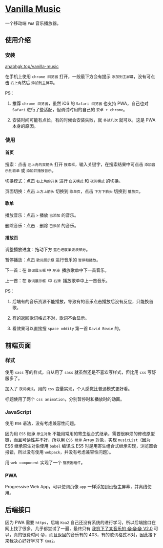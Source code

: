 # [Vanilla Music](https://ahabhgk.top/vanilla-music/)

一个移动端 `PWA` 音乐播放器。

## 使用介绍

### 安装

[ahabhgk.top/vanilla-music](ahabhgk.top/vanilla-music)

在手机上使用 `chrome 浏览器` 打开，一般最下方会有提示 `添加到主屏幕`，没有可点击 `右上角`然后 `添加到主屏幕`。

PS：

1. 推荐 `chrome 浏览器`，虽然 iOS 的 `Safari 浏览器` 也支持 PWA，自己也对 `Safari` 进行了些适配，但调试时用的自己的 `安卓 + chrome`。

2. 安装时间可能有点长，有的时候会安装失败，就 `多试几次` 就可以，这是 PWA 本身的原因。

### 使用

#### 首页

搜索：点击 `左上角的双箭头` 打开 `搜索框`，输入关键字，在搜索结果中可点击 `添加音乐到歌单` 或 `添加并播放音乐`。

切换模式：点击 `右上角的开关` 进行 `白天模式` 和 `夜间模式` 的切换。

页面切换：点击 `上方上箭头` 切换到 `歌单页`，点击 `下方下箭头` 切换到 `播放页`。

#### 歌单

播放音乐：点击 `>` 播放 `已添加` 的音乐。

删除音乐：点击 `-` 删除 `已添加` 的音乐。

#### 播放页

调整播放进度：拖动下方 `蓝色进度条波浪部分`。

暂停播放：点击 `歌词展示框` 进行音乐的 `暂停和播放`。

下一首：在 `歌词展示框` 中 `左滑 `播放歌单中下一首音乐。

上一首：在 `歌词展示框 `中 `右滑 `播放歌单中上一首音乐。

PS：

1. 后端有的音乐资源不能播放，导致有的音乐点击播放后没有反应，只能换首歌。

2. 有的返回歌词格式不对，歌词不会显示。

3. 看效果可以直接搜 `space oddity` 第一首 `David Bowie` 的。

## 前端页面

### 样式

使用 `sass` 写的样式，自从用了 `sass` 就虽然还是不喜欢写样式，但比用 `css` 写舒服多了。

加入了 `夜间模式`，用的 `css` 变量实现，个人感觉比普通模式更好看。

标题使用了两个 `css animation`，分别暂停时和播放时的动画。

### JavaScript

使用 `ES6` 语法，没有考虑兼容性问题。

因为用 `ES5` 继承 `原生对象` 不能用常用的寄生组合式继承，需要很麻烦的修改原型链，而且可读性并不好，所以用 `ES6 继承` Array 对象，实现 `musicList`（因为 ES6 继承原生对象使用 `babel` 编译成 ES5 时是用寄生组合式继承实现，浏览器会报错，所以没有使用 `webpack`，并没有考虑兼容性问题）。

用 `web component` 实现了一个 `播放器组件`。

### PWA

Progressive Web App，可以使网页像 `app` 一样添加到设备主屏幕，并离线使用。

## 后端接口

因为 PWA 需要 `https`，后端 `Koa2` 自己还没有系统的进行学习，所以后端接口在网上找了很多，几乎都尝试了一遍，最终只有 [我扒下了某音乐的 😂😂😂 V2.0](https://juejin.im/post/5c372e31518825253208edf2) 可以，真的很费时间 😡，而且返回的音乐有的 403，有的歌词格式不对，因此接下来我决心好好学习下 `Koa2`。
